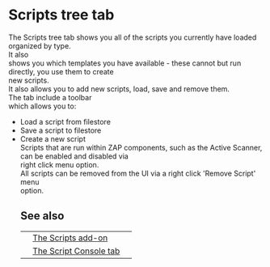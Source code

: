 # Scripts tree tab

The Scripts tree tab shows you all of the scripts you currently have loaded organized by type.<br>It also<br>
shows you which templates you have available - these cannot but run directly, you use them to create<br>
new scripts.<br>It also allows you to add new scripts, load, save and remove them.<br>The tab include a toolbar<br>
which allows you to:<br>
<ul><li>Load a script from filestore<br>
</li><li>Save a script to filestore<br>
</li><li>Create a new script<br>
Scripts that are run within ZAP components, such as the Active Scanner, can be enabled and disabled via<br>
right click menu option.<br>All scripts can be removed from the UI via a right click 'Remove Script' menu<br>
option.<br>
<h2>See also</h2>
<table>
<tr><td></td><td><a href='HelpAddonsScriptsScripts'>The Scripts add-on</a></td><td></td></tr>
<tr><td></td><td><a href='HelpAddonsScriptsConsole'>The Script Console tab</a></td><td></td></tr>
</table>